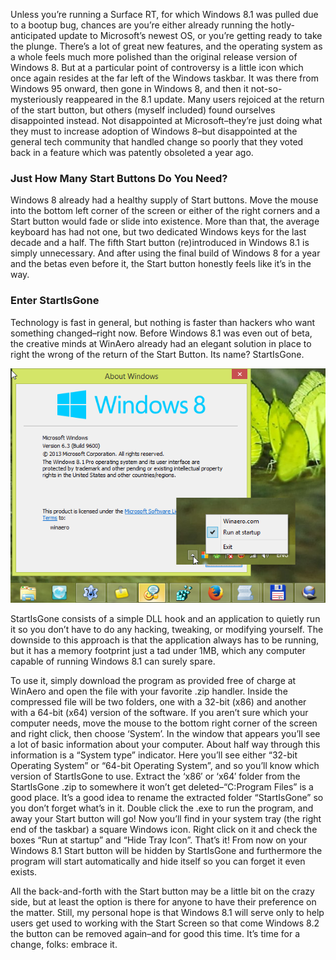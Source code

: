 <!--t Windows 8.1 Gave Your Start Button Back? Now Get Rid of It! t-->
<!--tag 2013,archive,features,tech,thinkboxly tag-->
<!--image /content/images/windows-81-gave-your-start-button-back/startisgone1.png image-->
  
Unless you’re running a Surface RT, for which Windows 8.1 was pulled due to a bootup bug, chances are you’re either already running the hotly-anticipated update to Microsoft’s newest OS, or you’re getting ready to take the plunge. There’s a lot of great new features, and the operating system as a whole feels much more polished than the original release version of Windows 8. But at a particular point of controversy is a little icon which once again resides at the far left of the Windows taskbar. It was there from Windows 95 onward, then gone in Windows 8, and then it not-so-mysteriously reappeared in the 8.1 update. Many users rejoiced at the return of the start button, but others (myself included) found ourselves disappointed instead. Not disappointed at Microsoft–they’re just doing what they must to increase adoption of Windows 8–but disappointed at the general tech community that handled change so poorly that they voted back in a feature which was patently obsoleted a year ago.  
  

### Just How Many Start Buttons Do You Need?

  
Windows 8 already had a healthy supply of Start buttons. Move the mouse into the bottom left corner of the screen or either of the right corners and a Start button would fade or slide into existence. More than that, the average keyboard has had not one, but two dedicated Windows keys for the last decade and a half. The fifth Start button (re)introduced in Windows 8.1 is simply unnecessary. And after using the final build of Windows 8 for a year and the betas even before it, the Start button honestly feels like it’s in the way.  
  

### Enter StartIsGone

  
Technology is fast in general, but nothing is faster than hackers who want something changed–right now. Before Windows 8.1 was even out of beta, the creative minds at WinAero already had an elegant solution in place to right the wrong of the return of the Start Button. Its name? StartIsGone.  
  
[![](/content/images/windows-81-gave-your-start-button-back/startisgone1.png)](/content/images/windows-81-gave-your-start-button-back/startisgone1.png)  
  
StartIsGone consists of a simple DLL hook and an application to quietly run it so you don’t have to do any hacking, tweaking, or modifying yourself. The downside to this approach is that the application always has to be running, but it has a memory footprint just a tad under 1MB, which any computer capable of running Windows 8.1 can surely spare.  
  
To use it, simply download the program as provided free of charge at WinAero and open the file with your favorite .zip handler. Inside the compressed file will be two folders, one with a 32-bit (x86) and another with a 64-bit (x64) version of the software. If you aren’t sure which your computer needs, move the mouse to the bottom right corner of the screen and right click, then choose ‘System’. In the window that appears you’ll see a lot of basic information about your computer. About half way through this information is a “System type” indicator. Here you’ll see either “32-bit Operating System” or “64-bit Operating System”, and so you’ll know which version of StartIsGone to use. Extract the ‘x86′ or ‘x64′ folder from the StartIsGone .zip to somewhere it won’t get deleted–“C:Program Files” is a good place. It’s a good idea to rename the extracted folder “StartIsGone” so you don’t forget what’s in it. Double click the .exe to run the program, and away your Start button will go! Now you’ll find in your system tray (the right end of the taskbar) a square Windows icon. Right click on it and check the boxes “Run at startup” and “Hide Tray Icon”. That’s it! From now on your Windows 8.1 Start button will be hidden by StartIsGone and furthermore the program will start automatically and hide itself so you can forget it even exists.  
  
All the back-and-forth with the Start button may be a little bit on the crazy side, but at least the option is there for anyone to have their preference on the matter. Still, my personal hope is that Windows 8.1 will serve only to help users get used to working with the Start Screen so that come Windows 8.2 the button can be removed again–and for good this time. It’s time for a change, folks: embrace it.
